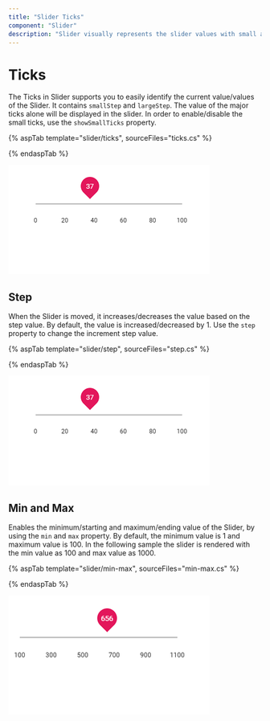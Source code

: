 ```yaml
---
title: "Slider Ticks"
component: "Slider"
description: "Slider visually represents the slider values with small and large ticks placed before, after, or both, of the slider bar."
---
```


# Ticks

The Ticks in Slider supports you to easily identify the current value/values of the Slider. It contains `smallStep` and `largeStep`. The value of the major ticks alone will be displayed in the slider. In order to enable/disable the small ticks, use the `showSmallTicks` property.

{% aspTab template="slider/ticks", sourceFiles="ticks.cs" %}

{% endaspTab %}

![ASP .NET Core - Slider - Ticks](./images/slider-ticks.png)

## Step

When the Slider is moved, it increases/decreases the value based on the step value. By default, the value is increased/decreased by 1. Use the `step` property to change the increment step value.

{% aspTab template="slider/step", sourceFiles="step.cs" %}

{% endaspTab %}

![ASP .NET Core - Slider - Step](./images/slider-ticks.png)

## Min and Max

Enables the minimum/starting and maximum/ending value of the Slider, by using the `min` and `max` property. By default, the minimum value is 1 and maximum value is 100. In the following sample the slider is rendered with the min value as 100 and max value as 1000.

{% aspTab template="slider/min-max", sourceFiles="min-max.cs" %}

{% endaspTab %}

![ASP .NET Core - Slider - Min and Max](./images/slider-min-max.png)
